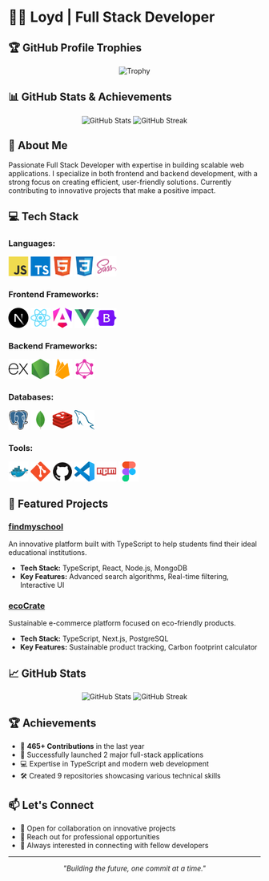 # 👨‍💻 Loyd | Full Stack Developer

## 🏆 GitHub Profile Trophies
<div align="center">
  <img src="https://github-profile-trophy.vercel.app/?username=Loydie123&theme=darkhub&no-frame=true&row=1&column=7" alt="Trophy" />
</div>

## 📊 GitHub Stats & Achievements
<div align="center">
  <img src="https://github-readme-stats.vercel.app/api?username=Loydie123&show_icons=true&theme=github_dark" alt="GitHub Stats" />
  <img src="https://github-readme-streak-stats.herokuapp.com/?user=Loydie123&theme=github_dark" alt="GitHub Streak" />
</div>

## 🚀 About Me
Passionate Full Stack Developer with expertise in building scalable web applications. I specialize in both frontend and backend development, with a strong focus on creating efficient, user-friendly solutions. Currently contributing to innovative projects that make a positive impact.

## 💻 Tech Stack

### Languages:
<div>
  <img src="https://raw.githubusercontent.com/devicons/devicon/master/icons/javascript/javascript-original.svg" alt="javascript" width="40" height="40"/>
  <img src="https://raw.githubusercontent.com/devicons/devicon/master/icons/typescript/typescript-original.svg" alt="typescript" width="40" height="40"/>
  <img src="https://raw.githubusercontent.com/devicons/devicon/master/icons/html5/html5-original.svg" alt="html5" width="40" height="40"/>
  <img src="https://raw.githubusercontent.com/devicons/devicon/master/icons/css3/css3-original.svg" alt="css3" width="40" height="40"/>
  <img src="https://raw.githubusercontent.com/devicons/devicon/master/icons/sass/sass-original.svg" alt="sass" width="40" height="40"/>
</div>

### Frontend Frameworks:
<div>
  <img src="https://raw.githubusercontent.com/devicons/devicon/master/icons/nextjs/nextjs-original.svg" alt="nextjs" width="40" height="40"/>
  <img src="https://raw.githubusercontent.com/devicons/devicon/master/icons/react/react-original.svg" alt="react" width="40" height="40"/>
  <img src="https://raw.githubusercontent.com/devicons/devicon/master/icons/angular/angular-original.svg" alt="angular" width="40" height="40"/>
  <img src="https://raw.githubusercontent.com/devicons/devicon/master/icons/vuejs/vuejs-original.svg" alt="vuejs" width="40" height="40"/>
  <img src="https://raw.githubusercontent.com/devicons/devicon/master/icons/bootstrap/bootstrap-original.svg" alt="bootstrap" width="40" height="40"/>
</div>

### Backend Frameworks:
<div>
  <img src="https://raw.githubusercontent.com/devicons/devicon/master/icons/express/express-original.svg" alt="express" width="40" height="40"/>
  <img src="https://raw.githubusercontent.com/devicons/devicon/master/icons/nodejs/nodejs-original.svg" alt="nodejs" width="40" height="40"/>
  <img src="https://raw.githubusercontent.com/devicons/devicon/master/icons/firebase/firebase-plain.svg" alt="firebase" width="40" height="40"/>
  <img src="https://raw.githubusercontent.com/devicons/devicon/master/icons/graphql/graphql-plain.svg" alt="graphql" width="40" height="40"/>
</div>

### Databases:
<div>
  <img src="https://raw.githubusercontent.com/devicons/devicon/master/icons/postgresql/postgresql-original.svg" alt="postgresql" width="40" height="40"/>
  <img src="https://raw.githubusercontent.com/devicons/devicon/master/icons/mongodb/mongodb-original.svg" alt="mongodb" width="40" height="40"/>
  <img src="https://raw.githubusercontent.com/devicons/devicon/master/icons/redis/redis-original.svg" alt="redis" width="40" height="40"/>
  <img src="https://raw.githubusercontent.com/devicons/devicon/master/icons/mysql/mysql-original.svg" alt="mysql" width="40" height="40"/>
</div>

### Tools:
<div>
  <img src="https://raw.githubusercontent.com/devicons/devicon/master/icons/docker/docker-original.svg" alt="docker" width="40" height="40"/>
  <img src="https://raw.githubusercontent.com/devicons/devicon/master/icons/git/git-original.svg" alt="git" width="40" height="40"/>
  <img src="https://raw.githubusercontent.com/devicons/devicon/master/icons/github/github-original.svg" alt="github" width="40" height="40"/>
  <img src="https://raw.githubusercontent.com/devicons/devicon/master/icons/vscode/vscode-original.svg" alt="vscode" width="40" height="40"/>
  <img src="https://raw.githubusercontent.com/devicons/devicon/master/icons/npm/npm-original-wordmark.svg" alt="npm" width="40" height="40"/>
  <img src="https://raw.githubusercontent.com/devicons/devicon/master/icons/figma/figma-original.svg" alt="figma" width="40" height="40"/>
</div>

## 🌟 Featured Projects

### [findmyschool](https://github.com/Loydie123/findmyschool)
An innovative platform built with TypeScript to help students find their ideal educational institutions.
- **Tech Stack:** TypeScript, React, Node.js, MongoDB
- **Key Features:** Advanced search algorithms, Real-time filtering, Interactive UI

### [ecoCrate](https://github.com/Loydie123/ecoCrate)
Sustainable e-commerce platform focused on eco-friendly products.
- **Tech Stack:** TypeScript, Next.js, PostgreSQL
- **Key Features:** Sustainable product tracking, Carbon footprint calculator

## 📈 GitHub Stats

<div align="center">
  <img src="https://github-readme-stats.vercel.app/api?username=Loydie123&show_icons=true&theme=github_dark" alt="GitHub Stats" />
  <img src="https://github-readme-streak-stats.herokuapp.com/?user=Loydie123&theme=github_dark" alt="GitHub Streak" />
</div>

## 🏆 Achievements
- 🌱 **465+ Contributions** in the last year
- 🚀 Successfully launched 2 major full-stack applications
- 💻 Expertise in TypeScript and modern web development
- 🛠️ Created 9 repositories showcasing various technical skills

## 📫 Let's Connect
- 💼 Open for collaboration on innovative projects
- 📧 Reach out for professional opportunities
- 🤝 Always interested in connecting with fellow developers

---
<div align="center">
  <i>"Building the future, one commit at a time."</i>
</div> 
